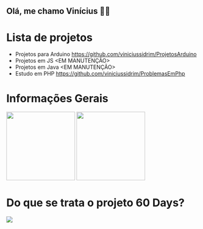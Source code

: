 ## Olá, me chamo Vinícius 👨‍💻

<h1>Lista de projetos</h1>

* Projetos para Arduino <https://github.com/viniciussidrim/ProjetosArduino>
* Projetos em JS <EM MANUTENÇÃO>
* Projetos em Java <EM MANUTENÇÃO>
* Estudo em PHP <https://github.com/viniciussidrim/ProblemasEmPhp>

<h1>Informações Gerais</h1>
<div>
  <img height="180em" src="https://github-readme-stats.vercel.app/api?username=viniciussidrim&show_icons=true&theme=tokyonight"/>
  <img height="180em" src="https://github-readme-stats.vercel.app/api/top-langs/?username=viniciussidrim&layout=compact&langs_count=7&theme=dracula"/>
</div>

<h1>Do que se trata o projeto 60 Days?</h1>
<div>
  <img src="https://github-readme-stats.vercel.app/api/pin/?username=viniciussidrim&repo=Project60days&theme=tokyonight">
</div>
